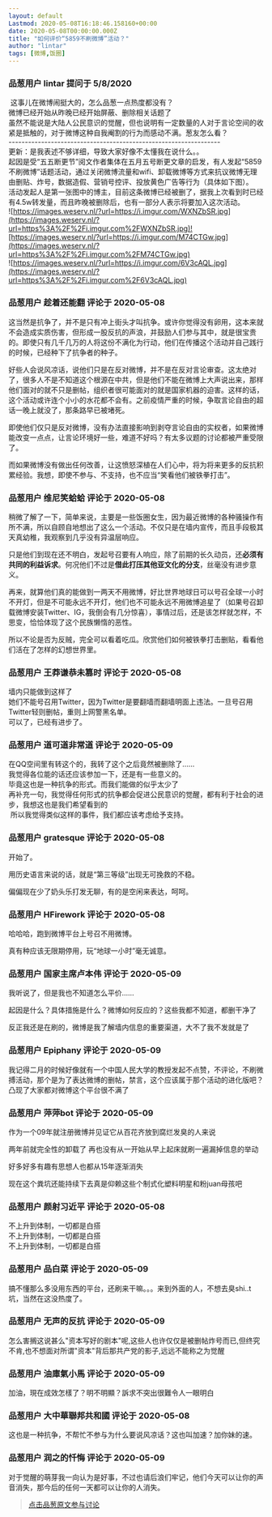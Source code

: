 ```yaml
---
layout: default
Lastmod: 2020-05-08T16:18:46.158160+00:00
date: 2020-05-08T00:00:00.000Z
title: "如何评价“5859不刷微博”活动？"
author: "lintar"
tags: [微博,饭圈]
---
```



### 品葱用户 **lintar** 提问于 5/8/2020
    
 这事儿在微博闹挺大的，怎么品葱一点热度都没有？  
微博已经开始从昨晚已经开始屏蔽、删除相关话题了  
虽然不能说是大陆人公民意识的觉醒，但也说明有一定数量的人对于言论空间的收紧是抵触的，对于微博这种自我阉割的行为而感动不满。葱友怎么看？  
\-----------------------------------------------------------------  
更新：是我表述不够详细，导致大家好像不太懂我在说什么。。  
起因是受“五五断更节”阅文作者集体在五月五号断更文章的启发，有人发起“5859不刷微博”话题活动，通过关闭微博流量和wifi、卸载微博等方式来抗议微博无理由删贴、炸号，数据造假、营销号控评、投放黄色广告等行为（具体如下图）。  
活动发起人是第一张图中的博主，目前这条微博已经被删了，据我上次看到时已经有4.5w转发量，而且昨晚被删除后，也有一部分人表示将要加入这次活动。  
![https://images.weserv.nl/?url=https://i.imgur.com/WXNZbSR.jpg](https://images.weserv.nl/?url=https%3A%2F%2Fi.imgur.com%2FWXNZbSR.jpg)![https://images.weserv.nl/?url=https://i.imgur.com/M74CTGw.jpg](https://images.weserv.nl/?url=https%3A%2F%2Fi.imgur.com%2FM74CTGw.jpg)  
![https://images.weserv.nl/?url=https://i.imgur.com/6V3cAQL.jpg](https://images.weserv.nl/?url=https%3A%2F%2Fi.imgur.com%2F6V3cAQL.jpg)
    
                

### 品葱用户 **趁着还能翻** 评论于 2020-05-08
        
这当然是抗争了，并不是只有冲上街头才叫抗争。或许你觉得没有卵用，这本来就不会造成实质伤害，但形成一股反抗的声浪，并鼓励人们参与其中，就是很宝贵的。即使只有几千几万的人将这份不满化为行动，他们在传播这个活动并自己践行的时候，已经种下了抗争者的种子。  
  
好些人会说风凉话，说他们只是在反对微博，并不是在反对言论审查。这太绝对了，很多人不是不知道这个根源在中共，但是他们不能在微博上大声说出来，那样他们面对的就不只是删帖，组织者很可能面对的就是国家机器的迫害。这样的话，这个活动或许连个小小的水花都不会有。之前疫情严重的时候，争取言论自由的超话一晚上就没了，那条路早已被堵死。  
  
即使他们仅只是反对微博，没有办法直接影响到剥夺言论自由的实权者，如果微博能改变一点点，让言论环境好一些，难道不好吗？有太多议题的讨论都被严重受限了。  
  
而如果微博没有做出任何改善，让这愤怒深植在人们心中，将为将来更多的反抗积累经验。我想，即使不参与、不支持，也不应当“笑看他们被铁拳打击”。
        
                

### 品葱用户 **维尼笑蛤蛤** 评论于 2020-05-08
        
稍微了解了一下，简单来说，主要是一些饭圈女生，因为最近微博的各种骚操作有所不满，所以自顾自地想出了这么一个活动。不仅只是在墙内宣传，而且手段极其天真幼稚，我观察到几乎没有异温层响应。  
  
只是他们到现在还不明白，发起号召要有人响应，除了前期的长久动员，还**必须有共同的利益诉求**。何况他们不过是**借此打压其他亚文化的分支**，丝毫没有进步意义。  
  
再来，就算他们真的能做到一两天不用微博，好比世界地球日可以号召全球一小时不开灯，但是不可能永远不开灯，他们也不可能永远不用微博追星了（如果号召卸载微博安装Twitter、IG，我倒会有几分惊喜），事情过后，还是该怎样就怎样，不思变，恰恰体现了这个民族懒惰的恶性。  
  
所以不论是否为反贼，完全可以看着吃瓜。欣赏他们如何被铁拳打击删贴，看看他们活在了怎样的幻想世界里。
        
                

### 品葱用户 **王莽谦恭未篡时** 评论于 2020-05-08
        
墙内只能做到这样了  
她们不能号召用Twitter，因为Twitter是要翻墙而翻墙明面上违法。一旦号召用Twitter轻则删帖，重则上网警黑名单。  
可以了，已经有进步了。
        
                

### 品葱用户 **道可道非常道** 评论于 2020-05-09
        
在QQ空间里有转这个的，我转了这个之后竟然被删除了……  
我觉得各位能的话还应该参加一下，还是有一些意义的。  
毕竟这也是一种抗争的形式。而我们能做的似乎太少了  
再补充一句，我觉得任何形式的抗争都会促进公民意识的觉醒，都有利于社会的进步，我想这也是我们希望看到的     
 所以我觉得类似这样的事件，我们都应该考虑给予支持。
        
                

### 品葱用户 **gratesque** 评论于 2020-05-08
        
开始了。  
  
用历史语言来说的话，就是“第三等级”出现无可挽救的不稳。  
  
偏偏现在少了奶头乐打发无聊，有的是空闲来表达，呵呵。
        
                

### 品葱用户 **HFirework** 评论于 2020-05-08
        
哈哈哈，跑到微博平台上号召不用微博。  
  
真有种应该无限期停用，玩“地球一小时”毫无诚意。
        
                

### 品葱用户 **国家主席卢本伟** 评论于 2020-05-09
        
我听说了，但是我也不知道怎么平价……  
  
起因是什么？具体措施是什么？微博如何反应的？这些我都不知道，都删干净了  
  
反正我还是在刷的，微博是我了解墙内信息的重要渠道，大不了我不发就是了
        
                

### 品葱用户 **Epiphany** 评论于 2020-05-09
        
我记得二月的时候好像就有一个中国人民大学的教授发起不点赞，不评论，不刷微搏活动，那个是为了表达微博的删帖，禁言，这个应该属于那个活动的进化版吧？凸现了大家都对微博这个平台很不满了
        
                

### 品葱用户 **萍萍bot** 评论于 2020-05-09
        
作为一个09年就注册微博并见证它从百花齐放到腐烂发臭的人来说   
  
两年前就完全性的卸载了 再也没有从一开始从早上起床就刷一遍漏掉信息的举动  
  
好多好多有趣有思想人也都从15年逐渐消失   
  
现在这个粪坑还能持续下去真是仰赖这些个制式化塑料明星和粉juan母孩吧
        
                

### 品葱用户 **颜射习近平** 评论于 2020-05-08
        
不上升到体制，一切都是白搭  
不上升到体制，一切都是白搭  
不上升到体制，一切都是白搭
        
                

### 品葱用户 **品白菜** 评论于 2020-05-09
        
搞不懂那么多没用东西的平台，还刷来干嘛。。。来到外面的人，不想去臭shi..t坑，当然在这没热度了。
        
                

### 品葱用户 **无声的反抗** 评论于 2020-05-09
        
怎么害搁这说甚么"资本写好的剧本"呢,这些人也许仅仅是被删帖炸号而已,但终究不肯,也不想面对所谓"资本"背后那共产党的影子,远远不能称之为觉醒
        
                

### 品葱用户 **油庫氣小馬** 评论于 2020-05-09
        
加油，現在成效怎樣了？明不明顯？訴求不突出很難令人一眼明白
        
                

### 品葱用户 **大中華聯邦共和國** 评论于 2020-05-08
        
这也是一种抗争，不帮忙不参与为什么要说风凉话？这也叫加速？加你妹的速。
        
                

### 品葱用户 **润之的忏悔** 评论于 2020-05-09
        
对于觉醒的萌芽我一向认为是好事，不过也请后浪们牢记，他们今天可以让你的声音消失，那今后的任何一天都可以让你的人消失。
        
                





> [点击品葱原文参与讨论](https://pincong.rocks/question/24983)

